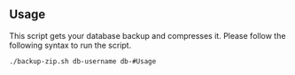 ## Usage

This script gets your database backup and compresses it. Please follow the following syntax to run the script.

```bash
./backup-zip.sh db-username db-#Usage
```

